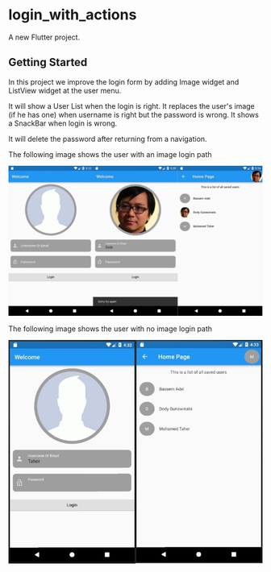 # login_with_actions

A new Flutter project.

## Getting Started

In this project we improve the login form by adding Image widget and ListView widget at the user menu.

It will show a User List when the login is right.
It replaces the user's image (if he has one) when username is right but the password is wrong.
It shows a SnackBar when login is wrong.

It will delete the password after returning from a navigation. 

The following image shows the user with an image login path

![](images/image.JPG)

The following image shows the user with no image login path

![](images/no_image.JPG)